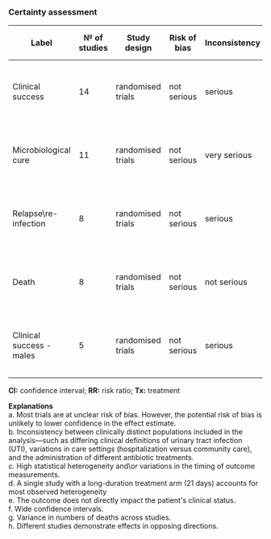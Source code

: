 ### Certainty assessment

| Label                    | № of studies | Study design      | Risk of bias | Inconsistency | Indirectness | Imprecision | Other considerations | № of patients Short Tx            | № of patients Long Tx             | Relative effect(95% CI)    | Absolute effect (95% CI)          | Certainty    |
|--------------------------|--------------|-------------------|--------------|---------------|--------------|-------------|----------------------|-------------------|-------------------|----------------------|----------------------------|--------------|
| Clinical success         | 14           | randomised trials | not serious  | serious       | not serious  | not serious | none                 | 1090/1293 (84.3%) | 1094/1297 (84.3%) | RR 1.01 (0.97 to 1.04) | 8 more per 1,000 (from 25 fewer to 34 more) | ⨁⨁⨁◯ Moderate |
| Microbiological cure     | 11           | randomised trials | not serious  | very serious  | very serious | not serious | none                 | 707/861 (82.1%)   | 725/858 (84.5%)   | RR 0.98 (0.94 to 1.02) | 17 fewer per 1,000 (from 51 fewer to 17 more) | ⨁◯◯◯ Very low  |
| Relapse\re-infection     | 8            | randomised trials | not serious  | serious       | not serious  | serious     | none                 | 65/667 (9.7%)     | 50/664 (7.5%)     | RR 1.22 (0.87 to 1.69) | 17 more per 1,000 (from 10 fewer to 52 more) | ⨁⨁◯◯ Low       |
| Death                    | 8            | randomised trials | not serious  | not serious   | not serious  | serious     | none                 | 100/1966 (5.1%)   | 115/2010 (5.7%)   | RR 0.87 (0.68 to 1.13) | 7 fewer per 1,000 (from 18 fewer to 7 more) | ⨁⨁⨁◯ Moderate |
| Clinical success - males | 5            | randomised trials | not serious  | serious       | not serious  | not serious | none                 | 311/393 (79.1%)   | 331/401 (82.5%)   | RR 0.97 (0.91 to 1.03) | 25 fewer per 1,000 (from 74 fewer to 25 more) | ⨁⨁⨁◯ Moderate |

**CI:** confidence interval; **RR:** risk ratio; **Tx:** treatment

**Explanations**<br>
a. Most trials are at unclear risk of bias. However, the potential risk of bias is unlikely to lower confidence in the effect estimate.<br>
b. Inconsistency between clinically distinct populations included in the analysis—such as differing clinical definitions of urinary tract infection (UTI), variations in care settings (hospitalization versus community care), and the administration of different antibiotic treatments.<br>
c. High statistical heterogeneity and\or variations in the timing of outcome measurements.<br>
d. A single study with a long-duration treatment arm (21 days) accounts for most observed heterogeneity<br>
e. The outcome does not directly impact the patient's clinical status.<br>
f. Wide confidence intervals. <br>
g. Variance in numbers of deaths across studies. <br>
h. Different studies demonstrate effects in opposing directions.<br>

